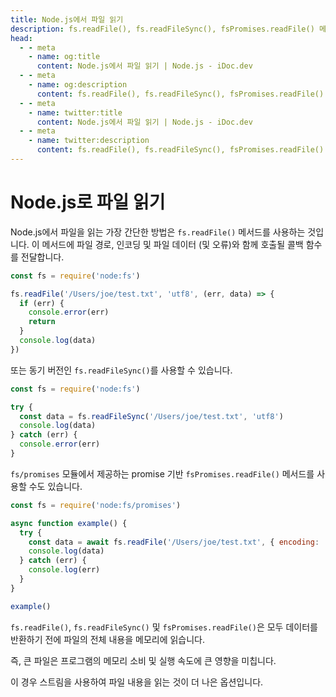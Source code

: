 ```yaml
---
title: Node.js에서 파일 읽기
description: fs.readFile(), fs.readFileSync(), fsPromises.readFile() 메서드를 사용하여 Node.js에서 파일을 읽는 방법을 배우세요.
head:
  - - meta
    - name: og:title
      content: Node.js에서 파일 읽기 | Node.js - iDoc.dev
  - - meta
    - name: og:description
      content: fs.readFile(), fs.readFileSync(), fsPromises.readFile() 메서드를 사용하여 Node.js에서 파일을 읽는 방법을 배우세요.
  - - meta
    - name: twitter:title
      content: Node.js에서 파일 읽기 | Node.js - iDoc.dev
  - - meta
    - name: twitter:description
      content: fs.readFile(), fs.readFileSync(), fsPromises.readFile() 메서드를 사용하여 Node.js에서 파일을 읽는 방법을 배우세요.
---
```



# Node.js로 파일 읽기

Node.js에서 파일을 읽는 가장 간단한 방법은 `fs.readFile()` 메서드를 사용하는 것입니다. 이 메서드에 파일 경로, 인코딩 및 파일 데이터 (및 오류)와 함께 호출될 콜백 함수를 전달합니다.

```javascript
const fs = require('node:fs')

fs.readFile('/Users/joe/test.txt', 'utf8', (err, data) => {
  if (err) {
    console.error(err)
    return
  }
  console.log(data)
})
```

또는 동기 버전인 `fs.readFileSync()`를 사용할 수 있습니다.

```javascript
const fs = require('node:fs')

try {
  const data = fs.readFileSync('/Users/joe/test.txt', 'utf8')
  console.log(data)
} catch (err) {
  console.error(err)
}
```

`fs/promises` 모듈에서 제공하는 promise 기반 `fsPromises.readFile()` 메서드를 사용할 수도 있습니다.

```javascript
const fs = require('node:fs/promises')

async function example() {
  try {
    const data = await fs.readFile('/Users/joe/test.txt', { encoding: 'utf8' })
    console.log(data)
  } catch (err) {
    console.log(err)
  }
}

example()
```

`fs.readFile()`, `fs.readFileSync()` 및 `fsPromises.readFile()`은 모두 데이터를 반환하기 전에 파일의 전체 내용을 메모리에 읽습니다.

즉, 큰 파일은 프로그램의 메모리 소비 및 실행 속도에 큰 영향을 미칩니다.

이 경우 스트림을 사용하여 파일 내용을 읽는 것이 더 나은 옵션입니다.

